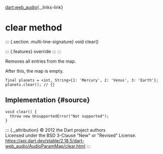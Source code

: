 [dart:web\_audio](../../dart-web_audio/dart-web_audio-library){._links-link}

clear method
============

::: {.section .multi-line-signature}
void clear()

::: {.features}
override
:::
:::

Removes all entries from the map.

After this, the map is empty.

``` {.language-dart data-language="dart"}
final planets = <int, String>{1: 'Mercury', 2: 'Venus', 3: 'Earth'};
planets.clear(); // {}
```

Implementation {#source}
--------------

``` {.language-dart data-language="dart"}
void clear() {
  throw new UnsupportedError("Not supported");
}
```

::: {._attribution}
© 2012 the Dart project authors\
Licensed under the BSD 3-Clause \"New\" or \"Revised\" License.\
<https://api.dart.dev/stable/2.18.5/dart-web_audio/AudioParamMap/clear.html>
:::
